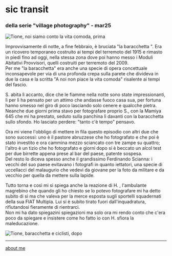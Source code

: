 # sic transit    
### della serie "village photography" - mar25

![](https://i.postimg.cc/dVJs0cXr/Immagine-2025-03-16-225952.jpg "Tione, noi siamo conto la vita comoda, prima")   

Improvvisamente di notte, a fine febbraio, è bruciata "la baracchetta ". Era un ricovero temporaneo costruito ai tempi del terremoto del 1915 e rimasto in piedi fino ad oggi, nella stessa zona dove poi hanno messo i Moduli Abitativi Provvisori, quelli costruiti per terremoto del 2009.  
Per me "la baracchetta" era anche una specie di opera concettuale inconsapevole per via di una profonda crepa sulla parete che divideva in due la casa e la scritta "A noi non piace la vita comoda" risalente ai tempi del fascio.     
  
S. abita lì accanto, dice che le fiamme nella notte sono state impressionanti, lì per lì ha pensato per un attimo che andasse fuoco casa sua, per fortuna hanno smesso nel giro di poco lasciando solo cenere e qualcche pietra. Neanche due giorni prima stavo per fotografare proprio S., con la Mamiya 645 che mi ha prestato, seduto sulla panchina lì davanti con la baracchetta sullo sfondo. Ho lasciato perdere: "tanto c'è tempo" pensavo.    

Ora mi viene l'obbligo di mettere in fila questo episodio con altri due che sono successi: uno è il pastore abruzzese che ho fotografato e che poi è stato investito e ora cammina mezzo sciancato con tre zampe su quattro; l'altro è un tizio che ho fotografato e giorni dopo si è beccato un alcol test per due birrette appena prese al bar del paese, patente sospesa.  
Del resto lo diceva spesso anche il grandissimo Ferdinando Scianna: i vecchi del suo paese evitavano i fotografi in quanto iettatori, una specie di uccellacci del malaugurio che vedevi da giovane per la foto da militare e da vecchio per quella da mettere sulla lapide.  

Tutto torna e così mi si spiega anche la reazione di H. , l'ambulante magrebino che quando gli ho chiesto se lo potevo fotografare mi ha detto subito di sì ma che valeva per la merce esposta sugli sportelli squadernati della sua FIAT Multipla. Lui si è subito tirato fuori dall'inquadratura, rifiutandosi fieramente di rientrarci.  
Non mi ha dato spiegazini spiegazioni ma solo ora mi rendo conto che c'era poco da spiegare e insistere come ho fatto io con H. sfiora la maleducazione.  
  
  
![](https://i.postimg.cc/Dw52JYkD/Immagine-2025-03-16-230015.jpg "Tione, baracchetta e ciclisti, dopo ") 

---  
[about me](https://about.me/cacioman)  

